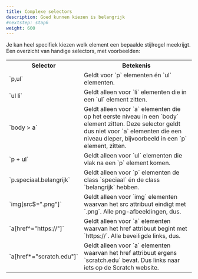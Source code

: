 ```yaml
---
title: Complexe selectors
description: Goed kunnen kiezen is belangrijk
#nextstep: stap6
weight: 600
---
```


Je kan heel specifiek kiezen welk element een bepaalde stijlregel meekrijgt. Een overzicht van handige selectors, met voorbeelden:

<table class="deftable">
    <tr>
        <th>Selector</th><th>Betekenis</th>
    </tr>
    <tr>
        <td markdown="span">`p,ul`</td><td markdown="span">Geldt voor `p` elementen én `ul` elementen.</td>
    </tr>
    <tr>
        <td markdown="span">`ul li`</td><td markdown="span">Geldt alleen voor `li` elementen die in een `ul` element zitten. </td>
    </tr>
    <tr>
        <td markdown="span">`body > a`</td><td markdown="span">Geldt alleen voor `a` elementen die op het eerste niveau in een `body` element zitten. Deze selector geldt dus niet voor `a` elementen die een niveau dieper, bijvoorbeeld in een `p` element, zitten.</td>
    </tr>
    <tr>
        <td markdown="span">`p + ul`</td><td markdown="span">Geldt alleen voor `ul` elementen die vlak na een `p` element komen.</td>
    </tr>
    <tr>
        <td markdown="span">`p.speciaal.belangrijk`</td><td markdown="span">Geldt alleen voor `p` elementen de class `speciaal` én de class `belangrijk` hebben.</td>
    </tr>
    <tr>
        <td markdown="span">`img[src$=".png"]`</td><td markdown="span">Geldt alleen voor `img` elementen waarvan het src attribuut eindigt met `.png`. Alle png-afbeeldingen, dus.</td>
    </tr>
    <tr>
        <td markdown="span">`a[href^="https://"]`</td><td markdown="span">Geldt alleen voor `a` elementen waarvan het href attribuut begint met `https://`. Alle beveiligde links, dus.</td>
    </tr>
    <tr>
        <td markdown="span">`a[href*="scratch.edu"]`</td><td markdown="span">Geldt alleen voor `a` elementen waarvan het href attribuut ergens `scratch.edu` bevat. Dus links naar iets op de Scratch website.</td>
    </tr>
</table>

